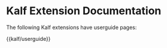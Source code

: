 # Kalf Extension Documentation

The following Kalf extensions have userguide pages:

{{kalf/userguide}}
